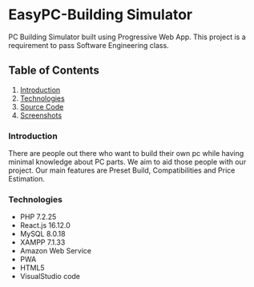 # EasyPC-Building Simulator
PC Building Simulator built using Progressive Web App. This project is a requirement to pass Software Engineering class. 

## Table of Contents
1. [Introduction](#introduction)
2. [Technologies](#technologies)
3. [Source Code](http://github.com/yudhistiraindyka/EasyPC_BuildingSimulator/tree/master/PHP)
4. [Screenshots](http://github.com/yudhistiraindyka/EasyPC_BuildingSimulator/tree/master/Documentation)

### <a id="Introduction"></a>Introduction ###
There are people out there who want to build their own pc while having minimal knowledge about PC parts. We aim to aid those people with our project. 
Our main features are Preset Build, Compatibilities and Price Estimation.

### <a id="Technologies"></a>Technologies ###
* PHP 7.2.25
* React.js 16.12.0
* MySQL 8.0.18
* XAMPP 7.1.33
* Amazon Web Service
* PWA
* HTML5
* VisualStudio code
